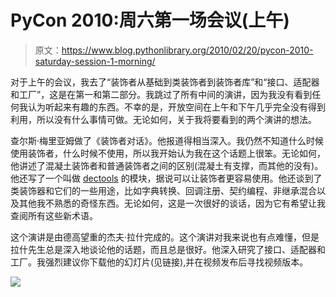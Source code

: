 # PyCon 2010:周六第一场会议(上午)

> 原文：<https://www.blog.pythonlibrary.org/2010/02/20/pycon-2010-saturday-session-1-morning/>

对于上午的会议，我去了“装饰者从基础到类装饰者到装饰者库”和“接口、适配器和工厂”，这是在第一和第二部分。我跳过了所有中间的演讲，因为我没有看到任何我认为听起来有趣的东西。不幸的是，开放空间在上午和下午几乎完全没有得到利用，所以没有什么事情可做。无论如何，关于我将要看到的两个演讲的想法。

查尔斯·梅里亚姆做了《装饰者对话》。他报道得相当深入。我仍然不知道什么时候使用装饰者，什么时候不使用，所以我开始认为我在这个话题上很笨。无论如何，他讲述了混凝土装饰者和普通装饰者之间的区别(混凝土有支撑，而其他的没有)。他还写了一个叫做 [dectools](http://pypi.python.org/pypi/dectools/0.1.0) 的模块，据说可以让装饰者更容易使用。他还谈到了类装饰器和它们的一些用途，比如字典转换、回调注册、契约编程、非继承混合以及其他我不熟悉的奇怪东西。无论如何，这是一次很好的谈话，因为它有希望让我查阅所有这些新术语。

这个演讲是由德高望重的杰夫·拉什完成的。这个演讲对我来说也有点难懂，但是拉什先生总是深入地谈论他的话题，而且总是很好。他深入研究了接口、适配器和工厂。我强烈建议你下载他的幻灯片(见链接),并在视频发布后寻找视频版本。

![](img/be92ab1166826ce892719601a45545d0.png)